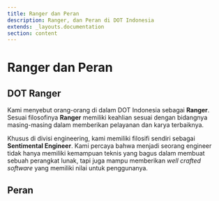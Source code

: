 ```yaml
---
title: Ranger dan Peran
description: Ranger, dan Peran di DOT Indonesia
extends: _layouts.documentation
section: content
---
```


# Ranger dan Peran

## DOT Ranger

Kami menyebut orang-orang di dalam DOT Indonesia sebagai **Ranger**. Sesuai filosofinya **Ranger** memiliki keahlian sesuai dengan bidangnya masing-masing dalam memberikan pelayanan dan karya terbaiknya.

Khusus di divisi engineering, kami memiliki filosifi sendiri sebagai **Sentimental Engineer**. Kami percaya bahwa menjadi seorang engineer tidak hanya memiliki kemampuan teknis yang bagus dalam membuat sebuah perangkat lunak, tapi juga mampu memberikan *well crafted software* yang memiliki nilai untuk penggunanya. 

## Peran

